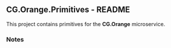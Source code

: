 
## CG.Orange.Primitives - README

This project contains primitives for the **CG.Orange** microservice.

### Notes




